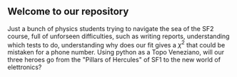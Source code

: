 ## Welcome to our repository
Just a bunch of physics students trying to navigate the sea of the SF2 course, full of unforseen difficulties, such as writing reports, understanding which tests to do, understanding why does our fit gives a $\chi^2$ that could be mistaken for a phone number.
Using python as a Topo Veneziano, will our three heroes go from the "Pillars of Hercules" of SF1 to the new world of elettronics?
